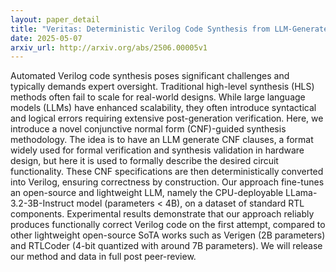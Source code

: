 ```yaml
---
layout: paper_detail
title: "Veritas: Deterministic Verilog Code Synthesis from LLM-Generated Conjunctive Normal Form"
date: 2025-05-07
arxiv_url: http://arxiv.org/abs/2506.00005v1
---
```


Automated Verilog code synthesis poses significant challenges and typically demands expert oversight. Traditional high-level synthesis (HLS) methods often fail to scale for real-world designs. While large language models (LLMs) have enhanced scalability, they often introduce syntactical and logical errors requiring extensive post-generation verification. Here, we introduce a novel conjunctive normal form (CNF)-guided synthesis methodology. The idea is to have an LLM generate CNF clauses, a format widely used for formal verification and synthesis validation in hardware design, but here it is used to formally describe the desired circuit functionality. These CNF specifications are then deterministically converted into Verilog, ensuring correctness by construction. Our approach fine-tunes an open-source and lightweight LLM, namely the CPU-deployable LLama-3.2-3B-Instruct model (parameters < 4B), on a dataset of standard RTL components. Experimental results demonstrate that our approach reliably produces functionally correct Verilog code on the first attempt, compared to other lightweight open-source SoTA works such as Verigen (2B parameters) and RTLCoder (4-bit quantized with around 7B parameters). We will release our method and data in full post peer-review.
